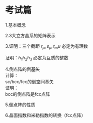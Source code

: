 # 考试篇

1.基本概念

2.3大立方晶系的矩阵表示

3.证明：三个截距 $r_\mu, s_\mu, t_mu$ 必定为有理数

证明：$h_1 h_2 h_3$ 必定为互质的整数

4.倒点阵的倒基矢  
计算：   
sc/bcc/fcc的倒空间基矢  
证明：  
bcc的倒点阵是fcc点阵

5.倒点阵的性质

6.晶面指数和米勒指数的转换（fcc点阵）